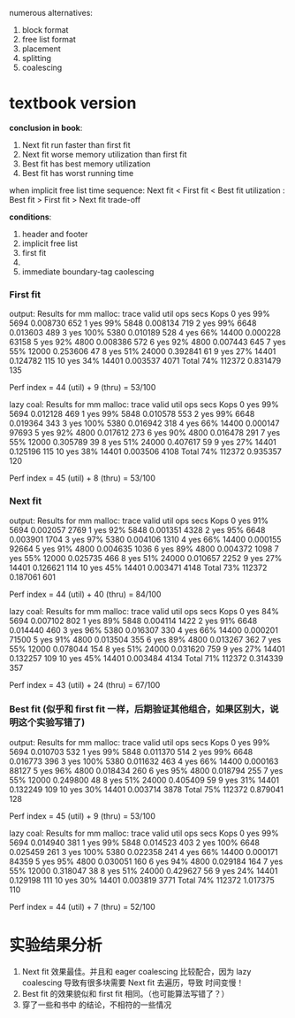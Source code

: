 numerous alternatives:
1. block format
2. free list format
3. placement
4. splitting
5. coalescing

# textbook version
__conclusion in book__:
1. Next fit run faster than first fit
2. Next fit worse memory utilization than first fit 
3. Best fit has best memory utilization
4. Best fit has worst running time

when implicit free list
time sequence: Next fit < First fit < Best fit
utilization :  Best fit > First fit > Next fit
trade-off

__conditions__:
1. header and footer
2. implicit free list
3. first fit
4. 
5. immediate boundary-tag caolescing

### First fit
output:
Results for mm malloc:
trace  valid  util     ops      secs  Kops
 0       yes   99%    5694  0.008730   652
 1       yes   99%    5848  0.008134   719
 2       yes   99%    6648  0.013603   489
 3       yes  100%    5380  0.010189   528
 4       yes   66%   14400  0.000228 63158
 5       yes   92%    4800  0.008386   572
 6       yes   92%    4800  0.007443   645
 7       yes   55%   12000  0.253606    47
 8       yes   51%   24000  0.392841    61
 9       yes   27%   14401  0.124782   115
10       yes   34%   14401  0.003537  4071
Total          74%  112372  0.831479   135

Perf index = 44 (util) + 9 (thru) = 53/100

lazy coal:
Results for mm malloc:
trace  valid  util     ops      secs  Kops
 0       yes   99%    5694  0.012128   469
 1       yes   99%    5848  0.010578   553
 2       yes   99%    6648  0.019364   343
 3       yes  100%    5380  0.016942   318
 4       yes   66%   14400  0.000147 97693
 5       yes   92%    4800  0.017612   273
 6       yes   90%    4800  0.016478   291
 7       yes   55%   12000  0.305789    39
 8       yes   51%   24000  0.407617    59
 9       yes   27%   14401  0.125196   115
10       yes   38%   14401  0.003506  4108
Total          74%  112372  0.935357   120

Perf index = 45 (util) + 8 (thru) = 53/100
### Next fit
output:
Results for mm malloc:
trace  valid  util     ops      secs  Kops
 0       yes   91%    5694  0.002057  2769
 1       yes   92%    5848  0.001351  4328
 2       yes   95%    6648  0.003901  1704
 3       yes   97%    5380  0.004106  1310
 4       yes   66%   14400  0.000155 92664
 5       yes   91%    4800  0.004635  1036
 6       yes   89%    4800  0.004372  1098
 7       yes   55%   12000  0.025735   466
 8       yes   51%   24000  0.010657  2252
 9       yes   27%   14401  0.126621   114
10       yes   45%   14401  0.003471  4148
Total          73%  112372  0.187061   601

Perf index = 44 (util) + 40 (thru) = 84/100

lazy coal:
Results for mm malloc:
trace  valid  util     ops      secs  Kops
 0       yes   84%    5694  0.007102   802
 1       yes   89%    5848  0.004114  1422
 2       yes   91%    6648  0.014440   460
 3       yes   96%    5380  0.016307   330
 4       yes   66%   14400  0.000201 71500
 5       yes   91%    4800  0.013504   355
 6       yes   89%    4800  0.013267   362
 7       yes   55%   12000  0.078044   154
 8       yes   51%   24000  0.031620   759
 9       yes   27%   14401  0.132257   109
10       yes   45%   14401  0.003484  4134
Total          71%  112372  0.314339   357

Perf index = 43 (util) + 24 (thru) = 67/100

### Best fit (似乎和 first fit 一样，后期验证其他组合，如果区别大，说明这个实验写错了)
output:
Results for mm malloc:
trace  valid  util     ops      secs  Kops
 0       yes   99%    5694  0.010703   532
 1       yes   99%    5848  0.011370   514
 2       yes   99%    6648  0.016773   396
 3       yes  100%    5380  0.011632   463
 4       yes   66%   14400  0.000163 88127
 5       yes   96%    4800  0.018434   260
 6       yes   95%    4800  0.018794   255
 7       yes   55%   12000  0.249800    48
 8       yes   51%   24000  0.405409    59
 9       yes   31%   14401  0.132249   109
10       yes   30%   14401  0.003714  3878
Total          75%  112372  0.879041   128

Perf index = 45 (util) + 9 (thru) = 53/100

lazy coal:
Results for mm malloc:
trace  valid  util     ops      secs  Kops
 0       yes   99%    5694  0.014940   381
 1       yes   99%    5848  0.014523   403
 2       yes  100%    6648  0.025459   261
 3       yes  100%    5380  0.022358   241
 4       yes   66%   14400  0.000171 84359
 5       yes   95%    4800  0.030051   160
 6       yes   94%    4800  0.029184   164
 7       yes   55%   12000  0.318047    38
 8       yes   51%   24000  0.429627    56
 9       yes   24%   14401  0.129198   111
10       yes   30%   14401  0.003819  3771
Total          74%  112372  1.017375   110

Perf index = 44 (util) + 7 (thru) = 52/100




# 实验结果分析
1. Next fit 效果最佳。并且和 eager coalescing 比较配合，因为 lazy coalescing 导致有很多块需要 Next fit 去遍历，导致 时间变慢！
2. Best fit 的效果貌似和 first fit 相同。（也可能算法写错了？）
3. 穿了一些和书中 的结论，不相符的一些情况

